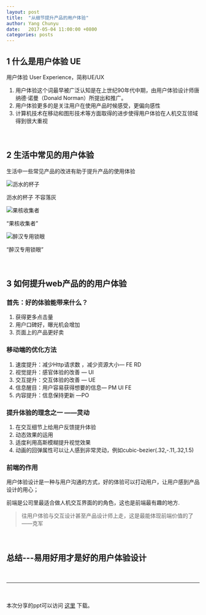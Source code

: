```yaml
---
layout: post
title:  "从细节提升产品的用户体验"
author: Yang Chunyu
date:   2017-05-04 11:00:00 +0800
categories: posts
---
```

## 1 什么是用户体验 UE 

用户体验 User Experience，简称UE/UX

1. 用户体验这个词最早被广泛认知是在上世纪90年代中期，由用户体验设计师唐纳德·诺曼（Donald Norman）所提出和推广。
2. 用户体验更多的是关注用户在使用产品时候感受，更偏向感性
3. 计算机技术在移动和图形技术等方面取得的进步使得用户体验在人机交互领域得到很大重视

　

## 2 生活中常见的用户体验

生活中一些常见产品的改进有助于提升产品的使用体验

![沥水的杯子](//konrumi.github.io/lianjia-talkbar/assets/img/improve-user-experience/1.png)

沥水的杯子 不容落灰

![果核收集者](//konrumi.github.io/lianjia-talkbar/assets/img/improve-user-experience/2.png)

“果核收集者”

![醉汉专用锁眼](//konrumi.github.io/lianjia-talkbar/assets/img/improve-user-experience/3.png)

“醉汉专用锁眼”

　

## 3 如何提升web产品的的用户体验

### 首先：好的体验能带来什么？

1. 获得更多点击量
2. 用户口碑好，曝光机会增加
3. 页面上的产品更好卖


### 移动端的优化方法 

1. 速度提升：减少Http请求数 ，减少资源大小— FE RD
2. 视觉提升：感官体验的改善 — UI
3. 交互提升：交互体验的改善 — UE  
4. 信息醒目：用户容易获得想要的信息— PM UI FE 
5. 内容提升：信息保持更新 —PO


### 提升体验的理念之一  ——灵动

1. 在交互细节上给用户反馈提升体验
2. 动态效果的运用
3. 适度利用高斯模糊提升视觉效果
4. 动画的回弹属性可以让人感到非常灵动，例如cubic-bezier(.32,-.11,.32,1.5)


### 前端的作用

用户体验设计是一种与用户沟通的方式，好的体验可以打动用户，让用户感到产品设计的用心；

前端是公司里最适合做人机交互界面的的角色，这也是前端最有趣的地方.

> 往用户体验与交互设计甚至产品设计师上走，这是最能体现前端价值的了——克军

　

## 总结---易用好用才是好的用户体验设计

　

---

　

本次分享的ppt可以访问 [这里](//konrumi.github.io/lianjia-talkbar/assets/archive/从细节提升产品的用户体验.ppt) 下载。